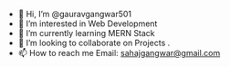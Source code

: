 - 👋 Hi, I’m @gauravgangwar501
- 👀 I’m interested in Web Development
- 🌱 I’m currently learning MERN Stack
- 💞️ I’m looking to collaborate on Projects .
- 📫 How to reach me Email: sahajgangwar@gmail.com

<!---
gauravgangwar501/gauravgangwar501 is a ✨ special ✨ repository because its `README.md` (this file) appears on your GitHub profile.
You can click the Preview link to take a look at your changes.
--->
